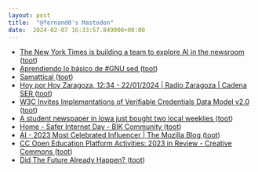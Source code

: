 ```yaml
---
layout: post
title:  "@fernand0's Mastodon"
date:  2024-02-07 16:33:57.849000+00:00
---
```

*  [The New York Times is building a team to explore AI in the newsroom ](https://www.theverge.com/2024/1/30/24055718/new-york-times-generative-ai-machine-learnin) ([toot](https://mastodon.social/@fernand0/111891161929950673))
*  [Aprendiendo lo básico de #GNU sed ](https://victorhckinthefreeworld.com/2024/01/30/aprendiendo-lo-basico-de-gnu-sed) ([toot](https://mastodon.social/@fernand0/111890991287194493))
*  [Samattical ](https://ma.tt/2024/02/samattical) ([toot](https://mastodon.social/@fernand0/111890883775742077))
*  [Hoy por Hoy Zaragoza, 12:34 - 22/01/2024 \| Radio Zaragoza \| Cadena SER ](https://cadenaser.com/audio/ser_zaragoza_hoyporhoyzaragoza_20240122_123410_140000) ([toot](https://mastodon.social/@fernand0/111890753895376687))
*  [W3C Invites Implementations of Verifiable Credentials Data Model v2.0 ](https://www.w3.org/news/2024/w3c-invites-implementations-of-verifiable-credentials-data-model-v2-0) ([toot](https://mastodon.social/@fernand0/111890722285959194))
*  [A student newspaper in Iowa just bought two local weeklies ](https://www.niemanlab.org/2024/01/a-student-newspaper-in-iowa-just-bought-two-local-weeklies) ([toot](https://mastodon.social/@fernand0/111890525630649643))
*  [Home - Safer Internet Day - BIK Community ](https://www.saferinternetday.org) ([toot](https://mastodon.social/@fernand0/111890481558428947))
*  [AI - 2023 Most Celebrated Influencer \| The Mozilla Blog ](https://blog.mozilla.org/en/mozilla/ai/ai-2023s-most-celebrated-influencer) ([toot](https://mastodon.social/@fernand0/111890282934190844))
*  [CC Open Education Platform Activities: 2023 in Review - Creative Commons ](https://creativecommons.org/2024/01/31/cc-open-education-platform-activities-2023-in-review) ([toot](https://mastodon.social/@fernand0/111890162294979470))
*  [Did The Future Already Happen? ](https://kottke.org/24/01/did-the-future-already-happe) ([toot](https://mastodon.social/@fernand0/111890041158943559))
